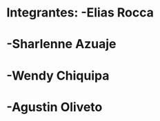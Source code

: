 # Integrantes: -Elias Rocca
#              -Sharlenne Azuaje
#              -Wendy Chiquipa
#              -Agustin Oliveto
               
               
